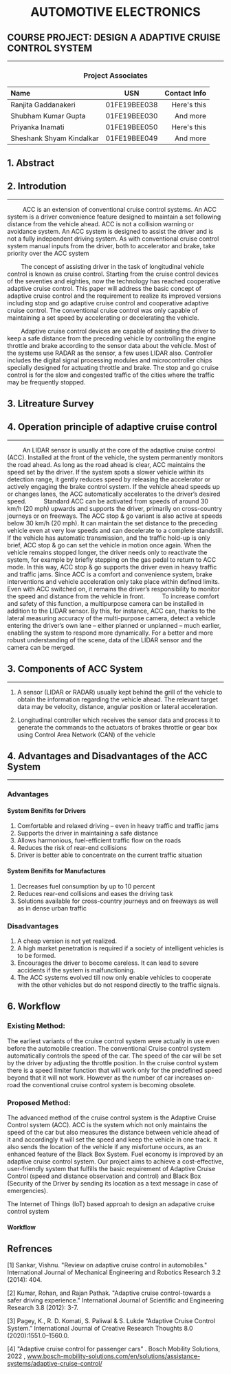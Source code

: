 
<center><h1>AUTOMOTIVE ELECTRONICS</h1></center>

## COURSE PROJECT: DESIGN A ADAPTIVE CRUISE CONTROL SYSTEM
---
### <center>Project Associates</center>
| Name      | USN | Contact Info    |
| :---       |    :----:   |          ---: |
| Ranjita Gaddanakeri      | 01FE19BEE038       | Here's this   |
| Shubham Kumar Gupta  | 01FE19BEE030        | And more      |
| Priyanka Inamati      | 01FE19BEE050       | Here's this   |
| Sheshank Shyam Kindalkar   | 01FE19BEE049        | And more      |

## 1. Abstract

## 2. Introdution
---

&emsp; &emsp; ACC is an extension of conventional cruise control systems. An ACC system is a driver convenience feature designed to maintain a set following distance from the vehicle ahead. ACC is not a collision warning or avoidance system. An ACC system is designed to assist the driver and is not a fully independent driving system. As with conventional cruise control system manual inputs from the driver, both to accelerator and brake, take priority over the ACC system

&emsp; &emsp;The concept of assisting driver in the task of longitudinal vehicle control is known as cruise control. Starting from the cruise control devices of the seventies and eighties, now the technology has reached cooperative adaptive cruise control. This paper will address the basic concept of adaptive cruise control and the requirement to realize its improved versions including stop and go adaptive cruise control and cooperative adaptive cruise control. The conventional cruise control was only capable of maintaining a set speed by accelerating or decelerating the vehicle.

&emsp; &emsp;Adaptive cruise control devices are capable of assisting the driver to keep a safe distance from the preceding vehicle by controlling the engine throttle and brake according to the sensor data about the vehicle. Most of the systems use RADAR as the sensor, a few uses LIDAR also. Controller includes the digital signal processing modules and microcontroller chips specially designed for actuating throttle and brake. The stop and go cruise control is for the slow and congested traffic of the cities where the traffic may be frequently stopped.

## 3. Litreature Survey


## 4. Operation principle of adaptive cruise control
---
&emsp; &emsp; An LIDAR sensor is usually at the core of the adaptive cruise control (ACC). Installed at the front of the vehicle, the system permanently monitors the road ahead. As long as the road ahead is clear, ACC maintains the speed set by the driver. If the system spots a slower vehicle within its detection range, it gently reduces speed by releasing the accelerator or actively engaging the brake control system. If the vehicle ahead speeds up or changes lanes, the ACC automatically accelerates to the driver’s desired speed.
&emsp; &emsp; Standard ACC can be activated from speeds of around 30 km/h (20 mph) upwards and supports the driver, primarily on cross-country journeys or on freeways. The ACC stop & go variant is also active at speeds below 30 km/h (20 mph). It can maintain the set distance to the preceding vehicle even at very low speeds and can decelerate to a complete standstill. If the vehicle has automatic transmission, and the traffic hold-up is only brief, ACC stop & go can set the vehicle in motion once again. When the vehicle remains stopped longer, the driver needs only to reactivate the system, for example by briefly stepping on the gas pedal to return to ACC mode. In this way, ACC stop & go supports the driver even in heavy traffic and traffic jams.
Since ACC is a comfort and convenience system, brake interventions and vehicle acceleration only take place within defined limits. Even with ACC switched on, it remains the driver’s responsibility to monitor the speed and distance from the vehicle in front.
&emsp; &emsp; To increase comfort and safety of this function, a multipurpose camera can be installed in addition to the LIDAR sensor. By this, for instance, ACC can, thanks to the lateral measuring accuracy of the multi-purpose camera, detect a vehicle entering the driver’s own lane – either planned or unplanned – much earlier, enabling the system to respond more dynamically. For a better and more robust understanding of the scene, data of the LIDAR sensor and the camera can be merged.

## 3. Components of ACC System
---
1. A sensor (LIDAR or RADAR) usually kept behind the grill of the vehicle to obtain the information regarding the vehicle ahead. The relevant target data may be velocity, distance, angular position or lateral acceleration.
   
2. Longitudinal controller which receives the sensor data and process it to generate the commands to the actuators of brakes throttle or gear box using Control Area Network (CAN) of the vehicle




## 4. Advantages and Disadvantages of the ACC System
---
### Advantages
#### System Benifits for Drivers
1.	Comfortable and relaxed driving – even in heavy traffic and traffic jams
2.	Supports the driver in maintaining a safe distance
3.	Allows harmonious, fuel-efficient traffic flow on the roads
4.	Reduces the risk of rear-end collisions
5.	Driver is better able to concentrate on the current traffic situation

#### System Benifits for Manufactures
1.	Decreases fuel consumption by up to 10 percent
2.	Reduces rear-end collisions and eases the driving task
3.	Solutions available for cross-country journeys and on freeways as well as in dense urban traffic

### Disadvantages
1. A cheap version is not yet realized.
2. A high market penetration is required if a society of intelligent vehicles is to be formed.
3. Encourages the driver to become careless. It can lead to severe accidents if the system is malfunctioning.
4. The ACC systems evolved till now only enable vehicles to cooperate with the other vehicles but do not respond directly to the traffic signals.


## 6. Workflow
### Existing Method:
The earliest variants of the cruise control system were actually in use even before the automobile creation. The conventional Cruise  control system automatically controls the speed of the car. The speed of the car will be set by the driver by adjusting the throttle position. 
In the cruise control system there is a speed limiter function that will work only for the predefined speed beyond that it will not work. 
However as the number of car increases on-road the conventional cruise control system is becoming obsolete.

### Proposed Method:
The advanced method of the cruise control system is the Adaptive Cruise Control system (ACC). ACC is the system which not only maintains the speed of the car but also measures the distance between vehicle ahead of it and accordingly it will set the speed and keep the vehicle in one track. It also sends the location of the vehicle if any misfortune occurs, as an enhanced feature of the Black Box System. Fuel economy is improved by an adaptive cruise control system.
Our project aims to achieve a cost-effective, user-friendly system that fulfills the basic requirement of Adaptive Cruise Control (speed and distance observation and control) and Black Box (Security of the Driver by sending its location as a text message in case of emergencies). 

The Internet of Things (IoT) based approah to design an adapative cruise control system

#### Workflow





## Refrences

[1] Sankar, Vishnu. "Review on adaptive cruise control in automobiles." International Journal of Mechanical Engineering and Robotics Research 3.2 (2014): 404.

[2] Kumar, Rohan, and Rajan Pathak. "Adaptive cruise control-towards a safer driving experience." International Journal of Scientific and Engineering Research 3.8 (2012): 3-7.

[3] Pagey, K., R. D. Komati, S. Paliwal & S. Lukde “Adaptive Cruise Control System.” International Journal of Creative Research Thoughts 8.0 (2020):1551.0–1560.0.

[4] "Adaptive cruise control for passenger cars" . Bosch Mobility Solutions, 2022 , www.bosch-mobility-solutions.com/en/solutions/assistance-systems/adaptive-cruise-control/
